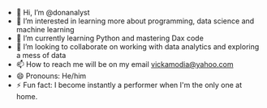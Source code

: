 - 👋 Hi, I’m @donanalyst
- 👀 I’m interested in learning more about programming, data science and machine learning
- 🌱 I’m currently learning Python and mastering Dax code
- 💞️ I’m looking to collaborate on working with data analytics and exploring a mess of data
- 📫 How to reach me will be on my email vickamodia@yahoo.com
- 😄 Pronouns: He/him
- ⚡ Fun fact: I become instantly a performer when I'm the only one at home.

<!---
donanalyst/donanalyst is a ✨ special ✨ repository because its `README.md` (this file) appears on your GitHub profile.
You can click the Preview link to take a look at your changes.
--->
